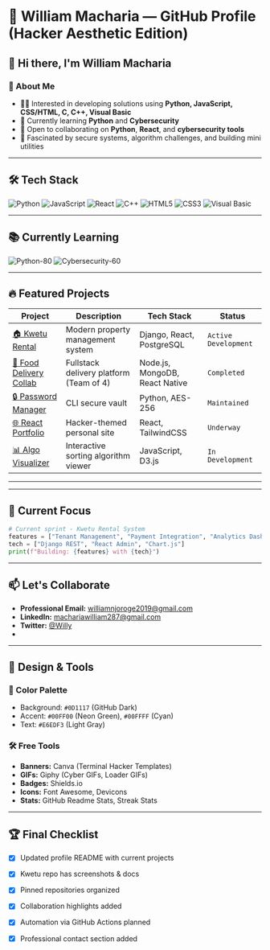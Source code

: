 # 🖤 William Macharia — GitHub Profile (Hacker Aesthetic Edition)

## 👋 Hi there, I'm William Macharia

### 💬 About Me

* 👨‍💻 Interested in developing solutions using **Python, JavaScript, CSS/HTML, C, C++, Visual Basic**
* 🧠 Currently learning **Python** and **Cybersecurity**
* 🤝 Open to collaborating on **Python**, **React**, and **cybersecurity tools**
* 🔐 Fascinated by secure systems, algorithm challenges, and building mini utilities


---

## 🛠️ Tech Stack

![Python](https://img.shields.io/badge/Python-3776AB?style=for-the-badge\&logo=python\&logoColor=white)
![JavaScript](https://img.shields.io/badge/JavaScript-F7DF1E?style=for-the-badge\&logo=javascript\&logoColor=black)
![React](https://img.shields.io/badge/React-61DAFB?style=for-the-badge\&logo=react\&logoColor=black)
![C++](https://img.shields.io/badge/C++-00599C?style=for-the-badge\&logo=c%2B%2B\&logoColor=white)
![HTML5](https://img.shields.io/badge/HTML5-E34F26?style=for-the-badge\&logo=html5\&logoColor=white)
![CSS3](https://img.shields.io/badge/CSS3-1572B6?style=for-the-badge\&logo=css3\&logoColor=white)
![Visual Basic](https://img.shields.io/badge/Visual_Basic-512BD4?style=for-the-badge\&logo=dotnet\&logoColor=white)

---

## 📚 Currently Learning

![Python-80](https://img.shields.io/badge/Python-80%25-00FF00?style=flat-square)
![Cybersecurity-60](https://img.shields.io/badge/Cybersecurity-60%25-00FFFF?style=flat-square)

---

## 🔥 Featured Projects

| Project                                                                       | Description                             | Tech Stack                     | Status               |
| ----------------------------------------------------------------------------- | --------------------------------------- | ------------------------------ | -------------------- |
| [🏠 Kwetu Rental](https://github.com/William550-debug/KwetuRent.git)            | Modern property management system       | Django, React, PostgreSQL      | `Active Development` |
| [🍔 Food Delivery Collab](https://github.com/MweleCarol/Food-Delivery-App.git)               | Fullstack delivery platform (Team of 4) | Node.js, MongoDB, React Native | `Completed`          |
| [🔒 Password Manager](https://github.com/WilliamMacharia/password-manager)    | CLI secure vault                        | Python, AES-256                | `Maintained`         |
| [🌐 React Portfolio](https://github.com/WilliamMacharia/react-portfolio)      | Hacker-themed personal site             | React, TailwindCSS             | `Underway`               |
| [📊 Algo Visualizer](https://github.com/WilliamMacharia/algorithm-visualizer) | Interactive sorting algorithm viewer    | JavaScript, D3.js              | `In Development`          |

---


---

## 🌱 Current Focus

```python
# Current sprint - Kwetu Rental System
features = ["Tenant Management", "Payment Integration", "Analytics Dashboard"]
tech = ["Django REST", "React Admin", "Chart.js"]
print(f"Building: {features} with {tech}")
```

---

## 📫 Let's Collaborate

* **Professional Email:** [williamnjoroge2019@gmail.com](mailto:williamnjoroge2019@gmail.com)
* **LinkedIn:** [machariawilliam287@gmail.com](mailto:machariawilliam287@gmail.com)
* **Twitter:** [@Willy](https://twitter.com/Willy)
* 

---

## 🎨 Design & Tools

### 🔮 Color Palette

* Background: `#0D1117`  (GitHub Dark)
* Accent: `#00FF00` (Neon Green), `#00FFFF` (Cyan)
* Text: `#E6EDF3` (Light Gray)

### 🛠️ Free Tools

* **Banners:** Canva (Terminal Hacker Templates)
* **GIFs:** Giphy (Cyber GIFs, Loader GIFs)
* **Badges:** Shields.io
* **Icons:** Font Awesome, Devicons
* **Stats:** GitHub Readme Stats, Streak Stats

---

## 🏆 Final Checklist

* [x] Updated profile README with current projects
* [x] Kwetu repo has screenshots & docs
* [x] Pinned repositories organized
* [x] Collaboration highlights added
* [x] Automation via GitHub Actions planned
* [x] Professional contact section added


